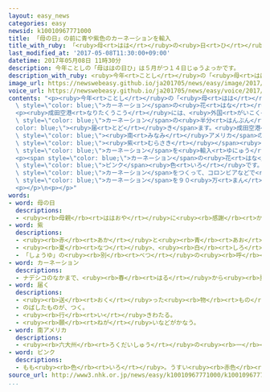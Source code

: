 ```yaml
---
layout: easy_news
categories: easy
newsid: k10010967771000
title: 「母の日」の前に青や紫色のカーネーションを輸入
title_with_ruby: 「<ruby>母<rt>はは</rt></ruby>の<ruby>日<rt>ひ</rt></ruby>」の<ruby>前<rt>まえ</rt></ruby>に<ruby>青<rt>あお</rt></ruby>や<ruby>紫<rt>むらさき</rt></ruby><ruby>色<rt>いろ</rt></ruby>のカーネーションを<ruby>輸入<rt>ゆにゅう</rt></ruby>
last_modified_at: '2017-05-08T11:30:00+09:00'
datetime: 2017年05月08日 11時30分
description: 今年ことしの「母ははの日ひ」は５月がつ１４日じゅうよっかです。
description_with_ruby: <ruby>今年<rt>ことし</rt></ruby>の「<ruby>母<rt>はは</rt></ruby>の<ruby>日<rt>ひ</rt></ruby>」は５<ruby>月<rt>がつ</rt></ruby><ruby>１４日<rt>じゅうよっか</rt></ruby>です。
image_url: https://newswebeasy.github.io/ja201705/news/easy/image/2017/05/08/k10010967771000.jpg
voice_url: https://newswebeasy.github.io/ja201705/news/easy/voice/2017/05/08/k10010967771000.mp3
contents: "<p><ruby>今年<rt>ことし</rt></ruby>の「<ruby>母<rt>はは</rt></ruby>の<ruby>日<rt>ひ</rt></ruby>」は５<ruby>月<rt>がつ</rt></ruby><ruby>１４日<rt>じゅうよっか</rt></ruby>です。<ruby>日本<rt>にっぽん</rt></ruby>ではたくさんの<ruby>人<rt>ひと</rt></ruby>が<ruby>母<rt>はは</rt></ruby>の<ruby>日<rt>ひ</rt></ruby>に<span\
  \ style=\"color: blue;\">カーネーション</span>の<ruby>花<rt>はな</rt></ruby>をお<ruby>母<rt>かあ</rt></ruby>さんにプレゼントします。</p>\n\
  <p><ruby>成田空港<rt>なりたくうこう</rt></ruby>には、<ruby>外国<rt>がいこく</rt></ruby>から<ruby>輸入<rt>ゆにゅう</rt></ruby>する<span\
  \ style=\"color: blue;\">カーネーション</span>の<ruby>半分<rt>はんぶん</rt></ruby>ぐらいが<span style=\"\
  color: blue;\"><ruby>届<rt>とど</rt></ruby>き</span>ます。<ruby>成田空港<rt>なりたくうこう</rt></ruby>の<ruby>近<rt>ちか</rt></ruby>くにある<ruby>会社<rt>かいしゃ</rt></ruby>は、<span\
  \ style=\"color: blue;\"><ruby>南<rt>みなみ</rt></ruby>アメリカ</span>のコロンビアなどから<ruby>青<rt>あお</rt></ruby>や<span\
  \ style=\"color: blue;\"><ruby>紫<rt>むらさき</rt></ruby></span><ruby>色<rt>いろ</rt></ruby>の<span\
  \ style=\"color: blue;\">カーネーション</span>を<ruby>輸入<rt>ゆにゅう</rt></ruby>しています。</p>\n\
  <p><span style=\"color: blue;\">カーネーション</span>の<ruby>花<rt>はな</rt></ruby>は<ruby>普通<rt>ふつう</rt></ruby>、<ruby>赤<rt>あか</rt></ruby>や<span\
  \ style=\"color: blue;\">ピンク</span><ruby>色<rt>いろ</rt></ruby>です。この<ruby>会社<rt>かいしゃ</rt></ruby>は２０<ruby>年<rt>ねん</rt></ruby>ぐらい<ruby>前<rt>まえ</rt></ruby>に<ruby>青<rt>あお</rt></ruby>い<span\
  \ style=\"color: blue;\">カーネーション</span>をつくって、コロンビアなどで<ruby>育<rt>そだ</rt></ruby>てて<ruby>輸入<rt>ゆにゅう</rt></ruby>しています。<ruby>会社<rt>かいしゃ</rt></ruby>は<ruby>母<rt>はは</rt></ruby>の<ruby>日<rt>ひ</rt></ruby>までに<ruby>青<rt>あお</rt></ruby>い<span\
  \ style=\"color: blue;\">カーネーション</span>を９０<ruby>万<rt>まん</rt></ruby><ruby>本<rt>ぼん</rt></ruby>ぐらい<ruby>輸入<rt>ゆにゅう</rt></ruby>する<ruby>予定<rt>よてい</rt></ruby>です。</p>\n\
  <p></p>\n<p></p>"
words:
- word: 母の日
  descriptions:
  - <ruby><rb>母親</rb><rt>ははおや</rt></ruby>に<ruby><rb>感謝</rb><rt>かんしゃ</rt></ruby>する<ruby><rb>日</rb><rt>ひ</rt></ruby>。<ruby><rb>五月</rb><rt>ごがつ</rt></ruby>の<ruby><rb>第二日曜日</rb><rt>だいににちようび</rt></ruby>。
- word: 紫
  descriptions:
  - <ruby><rb>赤</rb><rt>あか</rt></ruby>と<ruby><rb>青</rb><rt>あお</rt></ruby>の<ruby><rb>混</rb><rt>ま</rt></ruby>じった<ruby><rb>色</rb><rt>いろ</rt></ruby>。
  - <ruby><rb>夏</rb><rt>なつ</rt></ruby>、<ruby><rb>白</rb><rt>しろ</rt></ruby>い<ruby><rb>小花</rb><rt>こばな</rt></ruby>をつける<ruby><rb>草</rb><rt>くさ</rt></ruby>。<ruby><rb>根</rb><rt>ね</rt></ruby>からむらさき<ruby><rb>色</rb><rt>いろ</rt></ruby>の<ruby><rb>染料</rb><rt>せんりょう</rt></ruby>をとる。
  - 「しょうゆ」の<ruby><rb>別</rb><rt>べつ</rt></ruby>の<ruby><rb>呼</rb><rt>よ</rt></ruby>び<ruby><rb>方</rb><rt>かた</rt></ruby>。
- word: カーネーション
  descriptions:
  - ナデシコのなかまで、<ruby><rb>春</rb><rt>はる</rt></ruby>から<ruby><rb>夏</rb><rt>なつ</rt></ruby>にかけて、<ruby><rb>赤</rb><rt>あか</rt></ruby>・<ruby><rb>白</rb><rt>しろ</rt></ruby>・ピンクなどの<ruby><rb>花</rb><rt>はな</rt></ruby>を<ruby><rb>咲</rb><rt>さ</rt></ruby>かせる<ruby><rb>草花</rb><rt>くさばな</rt></ruby>。<ruby><rb>母</rb><rt>はは</rt></ruby>の<ruby><rb>日</rb><rt>ひ</rt></ruby>のプレゼントに<ruby><rb>使</rb><rt>つか</rt></ruby>う。
- word: 届く
  descriptions:
  - <ruby><rb>送</rb><rt>おく</rt></ruby>った<ruby><rb>物</rb><rt>もの</rt></ruby>が<ruby><rb>着</rb><rt>つ</rt></ruby>く。
  - のばしたものが、つく。
  - <ruby><rb>行</rb><rt>い</rt></ruby>きわたる。
  - <ruby><rb>願</rb><rt>ねが</rt></ruby>いなどがかなう。
- word: 南アメリカ
  descriptions:
  - <ruby><rb>六大州</rb><rt>ろくだいしゅう</rt></ruby>の<ruby><rb>一</rb><rt>ひと</rt></ruby>つ。<ruby><rb>南</rb><rt>みなみ</rt></ruby>アメリカ<ruby><rb>大陸</rb><rt>たいりく</rt></ruby>と、<ruby><rb>周辺</rb><rt>しゅうへん</rt></ruby>の<ruby><rb>島々</rb><rt>しまじま</rt></ruby>をふくむ<ruby><rb>地域</rb><rt>ちいき</rt></ruby>。<ruby><rb>東</rb><rt>ひがし</rt></ruby>は<ruby><rb>大西洋</rb><rt>たいせいよう</rt></ruby>、<ruby><rb>西</rb><rt>にし</rt></ruby>は<ruby><rb>太平洋</rb><rt>たいへいよう</rt></ruby>に<ruby><rb>面</rb><rt>めん</rt></ruby>し、<ruby><rb>北</rb><rt>きた</rt></ruby>は<ruby><rb>北</rb><rt>きた</rt></ruby>アメリカ<ruby><rb>大陸</rb><rt>たいりく</rt></ruby>につながる。ブラジル・アルゼンチン・チリなどの<ruby><rb>国</rb><rt>くに</rt></ruby>がある。<ruby><rb>南米</rb><rt>なんべい</rt></ruby>。
- word: ピンク
  descriptions:
  - もも<ruby><rb>色</rb><rt>いろ</rt></ruby>。うすい<ruby><rb>赤色</rb><rt>あかいろ</rt></ruby>。
source_url: http://www3.nhk.or.jp/news/easy/k10010967771000/k10010967771000.html
...
```

